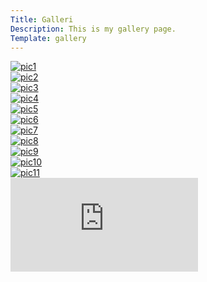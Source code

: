 ```yaml
---
Title: Galleri
Description: This is my gallery page.
Template: gallery
---
```


<div>
    <a class="grow" href="%base_url%/image/gallery/pic1.jpg">
        <picture>
            <source media="(max-width: 668px)" srcset="%base_url%/image/gallery/pic1.jpg?w=668&crop-to-fit&area=0,15,0,15">
            <source media="(min-width: 310px)" srcset="%base_url%/image/gallery/pic1.jpg?w=310&q=100">
            <img src="%base_url%/image/gallery/pic1.jpg" alt="pic1">
        </picture>
    </a>
</div>

<div>
    <a class="grow" href="%base_url%/image/gallery/pic2.jpg">
        <picture>
            <source media="(max-width: 668px)" srcset="%base_url%/image/gallery/pic2.jpg?w=668&crop-to-fit&area=0,15,0,15">
            <source media="(min-width: 310px)" srcset="%base_url%/image/gallery/pic2.jpg?w=310&q=100">
            <img src="%base_url%/image/gallery/pic2.jpg" alt="pic2">
        </picture>
    </a>
</div>

<div>
    <a class="grow" href="%base_url%/image/gallery/pic3.jpg">
        <picture>
            <source media="(max-width: 668px)" srcset="%base_url%/image/gallery/pic3.jpg?w=668&crop-to-fit&area=0,15,0,15">
            <source media="(min-width: 310px)" srcset="%base_url%/image/gallery/pic3.jpg?w=310&q=100">
            <img src="%base_url%/image/gallery/pic3.jpg" alt="pic3">
        </picture>
    </a>
</div>

<div>
    <a class="grow" href="%base_url%/image/gallery/pic4.jpg">
        <picture>
            <source media="(max-width: 668px)" srcset="%base_url%/image/gallery/pic4.jpg?w=668&crop-to-fit&area=0,15,0,15">
            <source media="(min-width: 310px)" srcset="%base_url%/image/gallery/pic4.jpg?w=310&q=100">
            <img src="%base_url%/image/gallery/pic4.jpg" alt="pic4">
        </picture>
    </a>
</div>

<div>
    <a class="grow" href="%base_url%/image/gallery/pic5.jpg">
        <picture>
            <source media="(max-width: 668px)" srcset="%base_url%/image/gallery/pic5.jpg?w=668&crop-to-fit&area=0,15,0,15">
            <source media="(min-width: 310px)" srcset="%base_url%/image/gallery/pic5.jpg?w=310&q=100">
            <img src="%base_url%/image/gallery/pic5.jpg" alt="pic5">
        </picture>
    </a>
</div>

<div>
    <a class="grow" href="%base_url%/image/gallery/pic6.jpg">
        <picture>
            <source media="(max-width: 668px)" srcset="%base_url%/image/gallery/pic6.jpg?w=668&crop-to-fit&area=0,15,0,15">
            <source media="(min-width: 310px)" srcset="%base_url%/image/gallery/pic6.jpg?w=310&q=100">
            <img src="%base_url%/image/gallery/pic6.jpg" alt="pic6">
        </picture>
    </a>
</div>

<div>
    <a class="grow" href="%base_url%/image/gallery/pic7.jpg">
        <picture>
            <source media="(max-width: 668px)" srcset="%base_url%/image/gallery/pic7.jpg?w=668&crop-to-fit&area=0,15,0,15">
            <source media="(min-width: 310px)" srcset="%base_url%/image/gallery/pic7.jpg?w=310&q=100">
            <img src="%base_url%/image/gallery/pic7.jpg" alt="pic7">
        </picture>
    </a>
</div>

<div>
    <a class="grow" href="%base_url%/image/gallery/pic8.jpg">
        <picture>
            <source media="(max-width: 668px)" srcset="%base_url%/image/gallery/pic8.jpg?w=668&crop-to-fit&area=0,15,0,15">
            <source media="(min-width: 310px)" srcset="%base_url%/image/gallery/pic8.jpg?w=310&q=100">
            <img src="%base_url%/image/gallery/pic8.jpg" alt="pic8">
        </picture>
    </a>
</div>

<div>
    <a class="grow" href="%base_url%/image/gallery/pic9.jpg">
        <picture>
            <source media="(max-width: 668px)" srcset="%base_url%/image/gallery/pic9.jpg?w=668&crop-to-fit&area=0,15,0,15">
            <source media="(min-width: 310px)" srcset="%base_url%/image/gallery/pic9.jpg?w=310&q=100">
            <img src="%base_url%/image/gallery/pic9.jpg" alt="pic9">
        </picture>
    </a>
</div>

<div>
    <a class="grow" href="%base_url%/image/gallery/pic10.jpg">
        <picture>
            <source media="(max-width: 668px)" srcset="%base_url%/image/gallery/pic10.jpg?w=668&crop-to-fit&area=0,15,0,15">
            <source media="(min-width: 310px)" srcset="%base_url%/image/gallery/pic10.jpg?w=310">
            <img src="%base_url%/image/gallery/pic10.jpg" alt="pic10">
        </picture>
    </a>
</div>

<div>
    <a class="grow" href="%base_url%/image/gallery/pic11.jpg">
        <picture>
            <source media="(max-width: 668px)" srcset="%base_url%/image/gallery/pic11.jpg?w=668&crop-to-fit&area=0,15,0,15">
            <source media="(min-width: 310px)" srcset="%base_url%/image/gallery/pic11.jpg?w=310">
            <img src="%base_url%/image/gallery/pic11.jpg" alt="pic11">
        </picture>
    </a>
</div>

<div>
    <a href="%base_url%/gallery/video1">
        <div class="embed-container">
            <iframe title="myFrame" src="https://www.youtube.com//embed/EceyCgxG1c8" frameborder="0" allowfullscreen></iframe>
        </div>
    </a>
</div>

